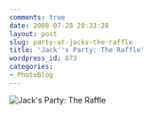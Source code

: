 ```yaml
---
comments: true
date: 2008-07-28 20:33:28
layout: post
slug: party-at-jacks-the-raffle
title: 'Jack''s Party: The Raffle'
wordpress_id: 873
categories:
- PhotoBlog
---
```


![Jack's Party: The Raffle](http://ryanfitzer.com/main/wp-content/uploads/2008/07/the-raffle.jpg)
